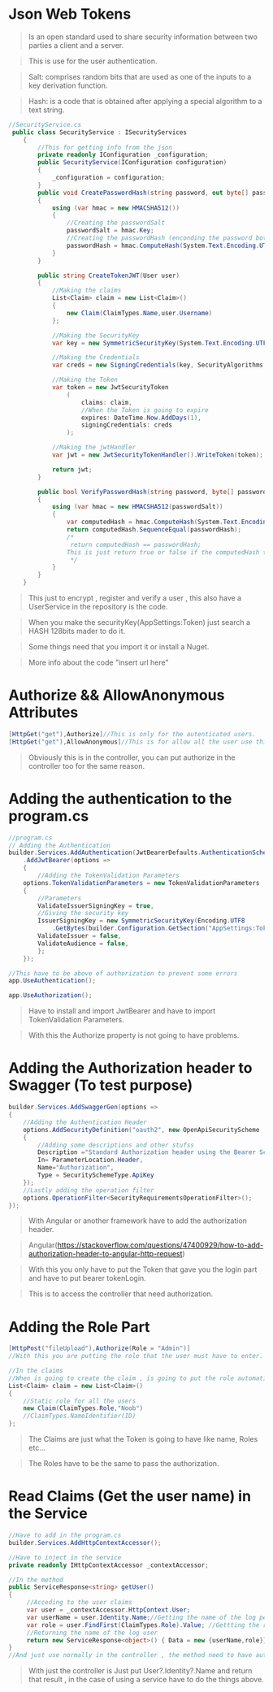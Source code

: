 # Json Web Tokens

> Is an open standard used to share security information between two parties a client and a server.

> This is use for the user authentication.

> Salt: comprises random bits that are used as one of the inputs to a key derivation function.

> Hash: is a code that is obtained after applying a special algorithm to a text string.

```c#
//SecurityService.cs
 public class SecurityService : ISecurityServices
    {
        //This for getting info from the json
        private readonly IConfiguration _configuration;
        public SecurityService(IConfiguration configuration)
        {
            _configuration = configuration;
        }
        public void CreatePasswordHash(string password, out byte[] passwordHash, out byte[] passwordSalt)
        {
            using (var hmac = new HMACSHA512())
            {
                //Creating the passwordSalt
                passwordSalt = hmac.Key;
                //Creating the passwordHash (enconding the password boths)
                passwordHash = hmac.ComputeHash(System.Text.Encoding.UTF8.GetBytes(password));
            }
        }

        public string CreateTokenJWT(User user)
        {
            //Making the claims
            List<Claim> claim = new List<Claim>()
            {
                new Claim(ClaimTypes.Name,user.Username)
            };

            //Making the SecurityKey
            var key = new SymmetricSecurityKey(System.Text.Encoding.UTF8.GetBytes(_configuration.GetSection("AppSettings:Token").Value));

            //Making the Credentials
            var creds = new SigningCredentials(key, SecurityAlgorithms.HmacSha512Signature);

            //Making the Token
            var token = new JwtSecurityToken
                (
                    claims: claim,
                    //When the Token is going to expire
                    expires: DateTime.Now.AddDays(1),
                    signingCredentials: creds
                );

            //Making the jwtHandler
            var jwt = new JwtSecurityTokenHandler().WriteToken(token);

            return jwt;
        }

        public bool VerifyPasswordHash(string password, byte[] passwordSalt, byte[] passwordHash)
        {
            using (var hmac = new HMACSHA512(passwordSalt))
            {
                var computedHash = hmac.ComputeHash(System.Text.Encoding.UTF8.GetBytes(password));
                return computedHash.SequenceEqual(passwordHash);
                /*
                 return computedHash == passwordHash;
                This is just return true or false if the computedHash that is given is equal to the passwordHash
                 */
            }
        }
    }
```

> This just to encrypt , register and verify a user , this also have a UserService in the repository is the code.

> When you make the securityKey(AppSettings:Token) just search a HASH 128bits mader to do it.

> Some things need that you import it or install a Nuget.

> More info about the code "insert url here"

# Authorize && AllowAnonymous Attributes

```c#
[HttpGet("get"),Authorize]//This is only for the autenticated users.
[HttpGet("get"),AllowAnonymous]//This is for allow all the user use this
```

> Obviously this is in the controller, you can put authorize in the controller too for the same reason.

# Adding the authentication to the program.cs

```c#
//program.cs
// Adding the Authentication
builder.Services.AddAuthentication(JwtBearerDefaults.AuthenticationScheme)
    .AddJwtBearer(options =>
    {
        //Adding the TokenValidation Parameters
    options.TokenValidationParameters = new TokenValidationParameters
    {
        //Parameters
        ValidateIssuerSigningKey = true,
        //Giving the security key
        IssuerSigningKey = new SymmetricSecurityKey(Encoding.UTF8
            .GetBytes(builder.Configuration.GetSection("AppSettings:Token").Value)),
        ValidateIssuer = false,
        ValidateAudience = false,
        };
    });

//This have to be above of authorization to prevent some errors
app.UseAuthentication();

app.UseAuthorization();
```

> Have to install and import JwtBearer and have to import TokenValidation Parameters.

> With this the Authorize property is not going to have problems.

# Adding the Authorization header to Swagger (To test purpose)

```c#
builder.Services.AddSwaggerGen(options =>
{
    //Adding the Authentication Header
    options.AddSecurityDefinition("oauth2", new OpenApiSecurityScheme
    {
        //Adding some descriptions and other stufss
        Description ="Standard Authorization header using the Bearer Scheme(\"bearer {token}\")" ,
        In= ParameterLocation.Header,
        Name="Authorization",
        Type = SecuritySchemeType.ApiKey
    });
    //Lastly adding the operation filter
    options.OperationFilter<SecurityRequirementsOperationFilter>();
});
```

> With Angular or another framework have to add the authorization header.

> Angular(https://stackoverflow.com/questions/47400929/how-to-add-authorization-header-to-angular-http-request)

> With this you only have to put the Token that gave you the login part and have to put bearer tokenLogin.

> This is to access the controller that need authorization.

# Adding the Role Part

```c#
[HttpPost("fileUpload"),Authorize(Role = "Admin")]
//With this you are putting the role that the user must have to enter.

//In the claims
//When is going to create the claim , is going to put the role automatic
List<Claim> claim = new List<Claim>()
{
    //Static role for all the users
    new Claim(ClaimTypes.Role,"Noob")
    //ClaimTypes.NameIdentifier(ID)
};

```

> The Claims are just what the Token is going to have like name, Roles etc...

> The Roles have to be the same to pass the authorization.

# Read Claims (Get the user name) in the Service

```c#
//Have to add in the program.cs
builder.Services.AddHttpContextAccessor();

//Have to inject in the service
private readonly IHttpContextAccessor _contextAccessor;

//In the method
public ServiceResponse<string> getUser()
{
     //Acceding to the user claims
     var user = _contextAccessor.HttpContext.User;
     var userName = user.Identity.Name;//Getting the name of the log person
     var role = user.FindFirst(ClaimTypes.Role).Value; //Gettting the role of the person
     //Returning the name of the log user
     return new ServiceResponse<object>() { Data = new {userName,role}};
}
//And just use normally in the controller , the method need to have authorize.
```

> With just the controller is Just put User?.Identity?.Name and return that result , in the case of using a service have to do the things above.
